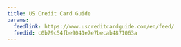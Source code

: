 ```yaml
---
title: US Credit Card Guide
params:
  feedlink: https://www.uscreditcardguide.com/en/feed/
  feedid: c0b79c54fbe9041e7e7becab4871063a
---
```

